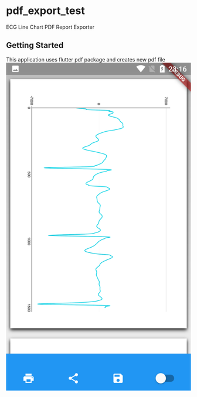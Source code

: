 # pdf_export_test

ECG Line Chart PDF Report Exporter
 
## Getting Started

This application uses flutter pdf package and creates new pdf file
![alt text](ss.png?raw=true)
